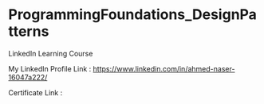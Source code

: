 # ProgrammingFoundations_DesignPatterns
LinkedIn Learning Course

My LinkedIn Profile Link : https://www.linkedin.com/in/ahmed-naser-16047a222/

Certificate Link : 